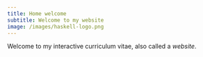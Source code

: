 ```yaml
---
title: Home welcome
subtitle: Welcome to my website
image: /images/haskell-logo.png
---
```


Welcome to my interactive curriculum vitae, also called a *website*.
